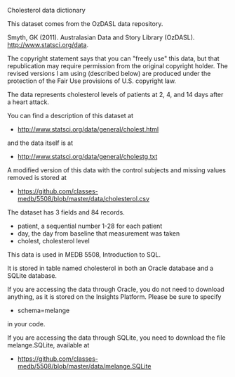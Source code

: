Cholesterol data dictionary

This dataset comes from the OzDASL data repository.

Smyth, GK (2011). Australasian Data and Story Library
(OzDASL). http://www.statsci.org/data.

The copyright statement says that you can "freely
use" this data, but that republication may require
permission from the original copyright holder. The
revised versions I am using (described below) are
produced under the protection of the Fair Use 
provisions of U.S. copyright law.

The data represents cholesterol levels of patients
at 2, 4, and 14 days after a heart attack.

You can find a description of this dataset at

+ http://www.statsci.org/data/general/cholest.html

and the data itself is at

+ http://www.statsci.org/data/general/cholestg.txt    
    
A modified version of this data with the control
subjects and missing values removed is stored at
    
+ https://github.com/classes-medb/5508/blob/master/data/cholesterol.csv

The dataset has 3 fields and 84 records.

+ patient, a sequential number 1-28 for each patient
+ day, the day from baseline that measurement was taken
+ cholest, cholesterol level

This data is used in MEDB 5508, Introduction to SQL.

It is stored in table named cholesterol in both an Oracle
database and a SQLite database.

If you are accessing the data through Oracle, you do
not need to download anything, as it is stored on the
Insights Platform. Please be sure to specify

+ schema=melange

in your code.

If you are accessing the data through SQLite, you need
to download the file melange.SQLite, available at

+ https://github.com/classes-medb/5508/blob/master/data/melange.SQLite


